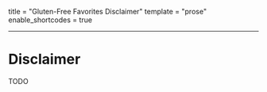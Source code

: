 title = "Gluten-Free Favorites Disclaimer"
template = "prose"
enable_shortcodes = true

---

# Disclaimer

TODO
